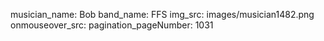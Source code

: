 musician_name: Bob
band_name: FFS
img_src: images/musician1482.png
onmouseover_src: 
pagination_pageNumber: 1031